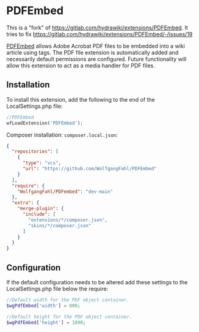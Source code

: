 PDFEmbed
========

This is a "fork" of https://gitlab.com/hydrawiki/extensions/PDFEmbed. It tries to fix
https://gitlab.com/hydrawiki/extensions/PDFEmbed/-/issues/19

[PDFEmbed](https://www.mediawiki.org/wiki/Extension:PDFEmbed) allows Adobe Acrobat PDF files to be embedded into a wiki article using <pdf></pdf> tags. The PDF file extension is automatically added and necessarily default permissions are configured. Future functionality will allow this extension to act as a media handler for PDF files.


Installation
------------
To install this extension, add the following to the end of the LocalSettings.php file:
```php
//PDFEmbed
wfLoadExtension('PDFEmbed');
```

Composer installation:
`composer.local.json`:

````json
{
  "repositories": [
    {
      "type": "vcs",
      "url": "https://github.com/WolfgangFahl/PDFEmbed"
    }
  ],
  "require": {
    "WolfgangFahl/PDFembed": "dev-main"
  },
  "extra": {
    "merge-plugin": {
      "include": [
        "extensions/*/composer.json",
        "skins/*/composer.json"
      ]
    }
  }
}
````

Configuration
---------------------

If the default configuration needs to be altered add these settings to the LocalSettings.php file below the require:
```php
//Default width for the PDF object container.
$wgPdfEmbed['width'] = 800;

//Default height for the PDF object container.
$wgPdfEmbed['height'] = 1090;
```

